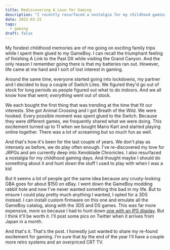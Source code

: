 ```yaml
---
title: Rediscovering A Love for Gaming
description: "I recently resurfaced a nostalgia for my childhood gaming days. And thought maybe I should do something about it and hunt down the stuff I used to play with when I was a kid."
date: 2022-03-31
tags:
  - gaming
draft: false
---
```


My fondest childhood memories are of me going on exciting family trips while I spent them glued to my GameBoy. I can recall the triumphant feeling of finishing A Link to the Past DX while visiting the Grand Canyon. And the only reason I remember going there is that my batteries ran out. However, life came at me hard and I sort of lost interest in gaming.

Around the same time, everyone started going into lockdowns, my partner and I decided to buy a couple of Switch Lites. We figured they'd go out of stock for long periods as people figured out what to do indoors. And we all know how that went; *everything* went out of stock.

We each bought the first thing that was trending at the time that fit our interests. She got Animal Crossing and I got Breath of the Wild. We were hooked. Every possible moment was spent glued to the Switch. Because they were different games, we frequently shared what we were doing. This excitement turned up to 11 when we bought Mario Kart and started playing online together. There was a lot of screaming but so much fun as well.

And that's how it's been for the last couple of years. We don't play as intensely as before, we do play often enough. I've re-discovered my love for JRPGs and am currently deep into Xenoblade Chronicles. I also resurfaced a nostalgia for my childhood gaming days. And thought maybe I should do something about it and hunt down the stuff I used to play with when I was a kid

But it seems a lot of people got the same idea because any crusty-looking GBA goes for about $150 on eBay. I went down the GameBoy modding rabbit hole and now I've never wanted something this bad in my life. But to ensure I could play pretty much anything I wanted, I opted for a 3DS instead. I can install custom firmware on this one and emulate all the GameBoy catalog, along with the 3DS and DS games. This was far more expensive, more so because I had to hunt down [one with an IPS display](https://www.polygon.com/3ds/2017/2/11/14587242/nintendo-3ds-ips-tn-screens). But I think it'll be worth it. I'll post some pics on Twitter when it arrives from Japan in a month.

And that's it. That's the post. I honestly just wanted to share my re-found excitement for gaming. I'm sure that by the end of the year I'll have a couple more retro systems and an overpriced CRT TV.